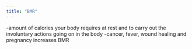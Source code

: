 ```yaml
---
title: "BMR"
---
```

-amount of calories your body requires at rest and to carry out the involuntary actions going on in the body
-cancer, fever, wound healing and pregnancy increases BMR

